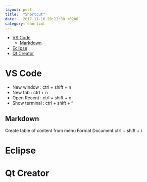 ```yaml
---
layout: post
title:  "Shortcut"
date:   2017-11-16 20:22:00 +0200
category: shortcut
---
```


- [VS Code](#vs-code)
	- [Markdown](#markdown)
- [Eclipse](#eclipse)
- [Qt Creator](#qt-creator)

# VS Code
* New window : ctrl + shift + n
* New tab : ctrl + n
* Open Recent : ctrl + shift + o
* Show terminal : ctrl + shift + ^

## Markdown
Create table of content from menu
Format Document ctrl + shift + i

# Eclipse

# Qt Creator
